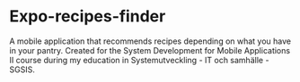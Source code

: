 # Expo-recipes-finder
 A mobile application that recommends recipes depending on what you have in your pantry. Created for the System Development for Mobile Applications II course during my education in Systemutveckling - IT och samhälle - SGSIS.
